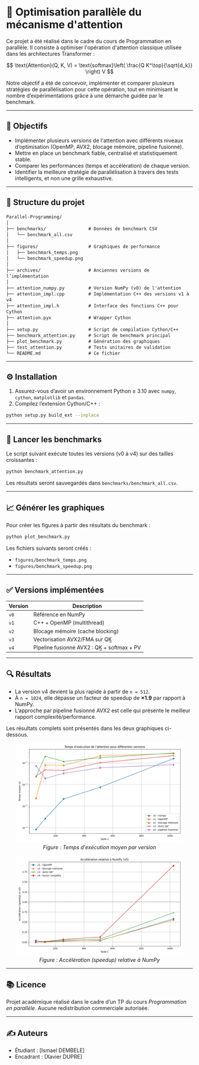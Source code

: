# 🚀 Optimisation parallèle du mécanisme d'attention

Ce projet a été réalisé dans le cadre du cours de Programmation en parallèle. Il consiste à optimiser l'opération d'attention classique utilisée dans les architectures Transformer :

$$
\text{Attention}(Q, K, V) = \text{softmax}\left( \frac{Q K^\top}{\sqrt{d_k}} \right) V
$$

Notre objectif a été de concevoir, implémenter et comparer plusieurs stratégies de parallélisation pour cette opération, tout en minimisant le nombre d’expérimentations grâce à une démarche guidée par le benchmark.

---

## 🧠 Objectifs

* Implémenter plusieurs versions de l'attention avec différents niveaux d’optimisation (OpenMP, AVX2, blocage mémoire, pipeline fusionné).
* Mettre en place un benchmark fiable, centralisé et statistiquement stable.
* Comparer les performances (temps et accélération) de chaque version.
* Identifier la meilleure stratégie de parallélisation à travers des tests intelligents, et non une grille exhaustive.

---

## 📂 Structure du projet

```
Parallel-Programming/
│
├── benchmarks/                # Données de benchmark CSV
│   └── benchmark_all.csv
│
├── figures/                   # Graphiques de performance
│   ├── benchmark_temps.png
│   └── benchmark_speedup.png
│
├── archives/                  # Anciennes versions de l’implémentation
│
├── attention_numpy.py         # Version NumPy (v0) de l'attention
├── attention_impl.cpp         # Implémentation C++ des versions v1 à v4
├── attention_impl.h           # Interface des fonctions C++ pour Cython
├── attention.pyx              # Wrapper Cython
│
├── setup.py                   # Script de compilation Cython/C++
├── benchmark_attention.py     # Script de benchmark principal
├── plot_benchmark.py          # Génération des graphiques
├── test_attention.py          # Tests unitaires de validation
└── README.md                  # Ce fichier
```

---

## ⚙️ Installation

1. Assurez-vous d’avoir un environnement Python ≥ 3.10 avec `numpy`, `cython`, `matplotlib` et `pandas`.
2. Compilez l’extension Cython/C++ :

```bash
python setup.py build_ext --inplace
```

---

## 🚦 Lancer les benchmarks

Le script suivant exécute toutes les versions (v0 à v4) sur des tailles croissantes :

```bash
python benchmark_attention.py
```

Les résultats seront sauvegardés dans `benchmarks/benchmark_all.csv`.

---

## 📈 Générer les graphiques

Pour créer les figures à partir des résultats du benchmark :

```bash
python plot_benchmark.py
```

Les fichiers suivants seront créés :

* `figures/benchmark_temps.png`
* `figures/benchmark_speedup.png`

---

## ✅ Versions implémentées

| Version | Description                                 |
| ------- | ------------------------------------------- |
| `v0`    | Référence en NumPy                          |
| `v1`    | C++ + OpenMP (multithread)                  |
| `v2`    | Blocage mémoire (cache blocking)            |
| `v3`    | Vectorisation AVX2/FMA sur QK᷐              |
| `v4`    | Pipeline fusionné AVX2 : QK᷐ + softmax + PV |

---

## 🔍 Résultats

* La version v4 devient la plus rapide à partir de `n = 512`.
* À `n = 1024`, elle dépasse un facteur de speedup de **×1.9** par rapport à NumPy.
* L’approche par pipeline fusionné AVX2 est celle qui présente le meilleur rapport complexité/performance.

Les résultats complets sont présentés dans les deux graphiques ci-dessous.

<p align="center">
  <img src="figures/benchmark_temps.png" width="450">
  <br>
  <em>Figure : Temps d'exécution moyen par version</em>
</p>

<p align="center">
  <img src="figures/benchmark_speedup.png" width="450">
  <br>
  <em>Figure : Accélération (speedup) relative à NumPy</em>
</p>

---

## 📚 Licence

Projet académique réalisé dans le cadre d’un TP du cours *Programmation en parallèle*. Aucune redistribution commerciale autorisée.

---

## ✍️ Auteurs

* Étudiant : \[Ismael DEMBELE]
* Encadrant : \[Xavier DUPRE]